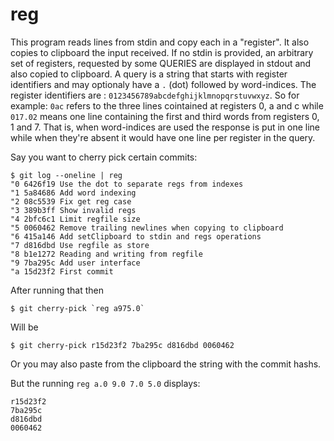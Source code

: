 # reg

This program reads lines from stdin and copy each in a "register".  It also
copies to clipboard the input received. If no stdin is provided, an arbitrary
set of registers, requested by some QUERIES are displayed in stdout and also
copied to clipboard. A query is a string that starts with register identifiers
and may optionaly have a `.` (dot) followed by word-indices. The register
identifiers are : `0123456789abcdefghijklmnopqrstuvwxyz`. So for example: `0ac`
refers to the three lines cointained at registers 0, a and c while `017.02`
means one line containing the first and third words from registers 0, 1 and 7.
That is, when word-indices are used the response is put in one line while when
they're absent it would have one line per register in the query.


Say you want to cherry pick certain commits:

```
$ git log --oneline | reg
"0 6426f19 Use the dot to separate regs from indexes
"1 5a84686 Add word indexing
"2 08c5539 Fix get reg case
"3 389b3ff Show invalid regs
"4 2bfc6c1 Limit regfile size
"5 0060462 Remove trailing newlines when copying to clipboard
"6 415a146 Add setClipboard to stdin and regs operations
"7 d816dbd Use regfile as store
"8 b1e1272 Reading and writing from regfile
"9 7ba295c Add user interface
"a 15d23f2 First commit
```

After running that then

```
$ git cherry-pick `reg a975.0`
```

Will be 
```
$ git cherry-pick r15d23f2 7ba295c d816dbd 0060462

```

Or you may also paste from the clipboard the string with the commit hashs.

But the running `reg a.0 9.0 7.0 5.0` displays:
```
r15d23f2
7ba295c 
d816dbd 
0060462
```
